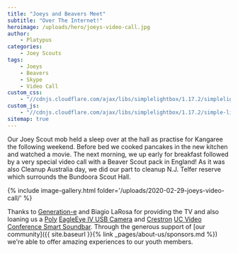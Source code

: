 ```yaml
---
title: "Joeys and Beavers Meet"
subtitle: "Over The Internet!"
heroimage: /uploads/hero/joeys-video-call.jpg
author:
    - Platypus
categories:
    - Joey Scouts
tags:
    - Joeys
    - Beavers
    - Skype
    - Video Call
custom_css:
    - "//cdnjs.cloudflare.com/ajax/libs/simplelightbox/1.17.2/simplelightbox.min.css"
custom_js:
    - "//cdnjs.cloudflare.com/ajax/libs/simplelightbox/1.17.2/simple-lightbox.min.js"
sitemap: true
---
```


Our Joey Scout mob held a sleep over at the hall as practise for Kangaree the following weekend. Before bed we cooked pancakes in the new kitchen and watched a movie. The next morning, we up early for breakfast followed by a very special video call with a Beaver Scout pack in England! As it was also Cleanup Australia day, we did our part to cleanup N.J. Telfer reserve which surrounds the Bundoora Scout Hall.

{% include image-gallery.html folder='/uploads/2020-02-29-joeys-video-call/' %}

Thanks to [Generation-e](https://www.generation-e.com.au) and Biagio LaRosa for providing the TV and also loaning us a [Poly](https://www.poly.com/) [EagleEye IV USB Camera](https://www.polycom.com/products-services/hd-telepresence-video-conferencing/realpresence-accessories/eagleeye-cameras.html) and [Crestron](https://www.crestron.com/) [UC Video Conference Smart Soundbar](https://www.crestron.com/en-US/Products/Workspace-Solutions/Unified-Communications/Smart-Soundbars/UC-SB1). Through the generous support of [our community]({{ site.baseurl }}{% link _pages/about-us/sponsors.md %}) we're able to offer amazing experiences to our youth members.